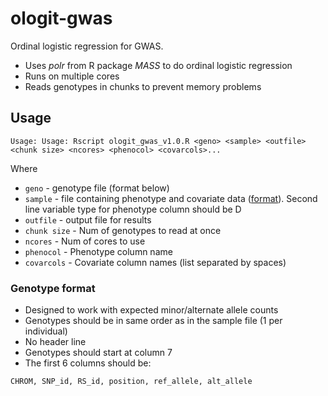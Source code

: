 # ologit-gwas
Ordinal logistic regression for GWAS.

- Uses *polr* from R package *MASS* to do ordinal logistic regression
- Runs on multiple cores
- Reads genotypes in chunks to prevent memory problems

## Usage

```
Usage: Usage: Rscript ologit_gwas_v1.0.R <geno> <sample> <outfile> <chunk size> <ncores> <phenocol> <covarcols>...
```

Where
- `geno` - genotype file (format below)
- `sample` - file containing phenotype and covariate data ([format](http://www.stats.ox.ac.uk/~marchini/software/gwas/file_format.html#Sample_File_Format)). Second line variable type for phenotype column should be D
- `outfile` - output file for results
- `chunk size` - Num of genotypes to read at once
- `ncores` - Num of cores to use
- `phenocol` - Phenotype column name
- `covarcols` - Covariate column names (list separated by spaces)

### Genotype format

- Designed to work with expected minor/alternate allele counts
- Genotypes should be in same order as in the sample file (1 per individual)
- No header line
- Genotypes should start at column 7
- The first 6 columns should be:

```CHROM, SNP_id, RS_id, position, ref_allele, alt_allele```


